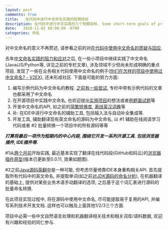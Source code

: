 ```yaml
---
layout: post
comments: true
title:   在代码中进行中文命名实践的短期目标
description: 在代码中进行中文实践的几个短期目标. Some short-term goals of practising naming identifiers in Chinese.
date:   2018-11-02 00:00:00 -0700
categories: 命名
---
```


对中文命名的意义不再赘述, 请参看之前的对[在代码中使用中文命名的质疑与回应](https://zhuanlan.zhihu.com/p/30529835).

去年[中文命名实践的阻力和应对](https://zhuanlan.zhihu.com/p/31069294)之后, 在一些小项目中继续实践了中文命名(Java/JS/Python等, 详见之前的专栏文章), 涉及领域不少但尚未形成明确的重点项目. 发现了一些在业务相关代码使用中文命名的例子([你们在怎样的项目中使用过中文命名? - V2EX](https://www.v2ex.com/t/477109)), 还未形成社区. 下面是可能的努力方面:

1. 编写示例代码为中文命名的教程. [之前有一些尝试](https://github.com/program-in-chinese/overview/issues/5), 专栏中带有示例代码的文章也都采用了中文命名
2. 在开源项目中实践中文命名, 也欢迎提出[实用项目](https://github.com/program-in-chinese/house_of_10000_business)的想法或者[例题面试题](https://github.com/program-in-chinese/study)等
3. 开发中文命名的API, 如之前的[简繁转换库](https://github.com/program-in-chinese/zhconverter), [离线英汉词典](https://github.com/program-in-chinese/english-chinese-dictionary)等
4. 补: 在IDE中进行中文命名的辅助工具, 包括输入法与自动补全集成等.
5. 开发工具, 辅助翻译现有英文命名的源码为中文命名, 以 #1 辅助在线阅读学习代码或者 #2 批量转换一个项目中的所有源码等等

***打算将最后一项作为短期内的中心内容, 围绕它开发一系列开源工具. 包括浏览器插件, IDE插件等.***

#1从[两个月前](https://zhuanlan.zhihu.com/p/43304088)开始实践, 最近基本实现了翻译在线代码段(GitHub和码云)的[浏览器插件原型](https://zhuanlan.zhihu.com/p/48120706)(版本已更新至0.0.11, 效果如题图).

#2之前[Java源码英翻中](https://zhuanlan.zhihu.com/p/46207832)是一种可能, 但考虑尽量倚靠IDE本身重构相关API. 首先提取所有代码中的英文命名, 并提取单词(如之前[对JDK源码的命名分析](https://github.com/program-in-chinese/overview/issues/85)), 在机器翻译的基础上, 提供对某些业务术语手动翻译的选项, 之后基于这个词汇表进行源码的批量命名转换.

在此项目实现过程中, 将在源码中使用中文命名, 尽可能提取易于复用的API, 并编写系列技术开发文档. 这样也可以触及上面其他1/2/3三个方面.

项目中必需一些中文自然语言处理和机器翻译相关技术和相关词库/语料数据, 欢迎有兴趣和经验的同仁参与.